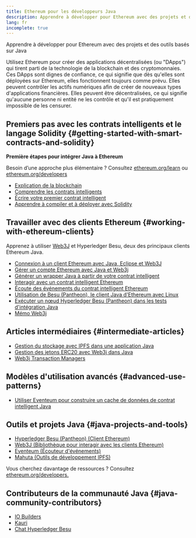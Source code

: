 ```yaml
---
title: Ethereum pour les développeurs Java
description: Apprendre à développer pour Ethereum avec des projets et des outils basés sur Java
lang: fr
incomplete: true
---
```


<FeaturedText>Apprendre à développer pour Ethereum avec des projets et des outils basés sur Java</FeaturedText>

Utilisez Ethereum pour créer des applications décentralisées (ou "DApps") qui tirent parti de la technologie de la blockchain et des cryptomonnaies. Ces DApps sont dignes de confiance, ce qui signifie que dès qu'elles sont déployées sur Ethereum, elles fonctionnent toujours comme prévu. Elles peuvent contrôler les actifs numériques afin de créer de nouveaux types d'applications financières. Elles peuvent être décentralisées, ce qui signifie qu'aucune personne ni entité ne les contrôle et qu'il est pratiquement impossible de les censurer.

## Premiers pas avec les contrats intelligents et le langage Solidity {#getting-started-with-smart-contracts-and-solidity}

**Première étapes pour intégrer Java à Ethereum**

Besoin d’une approche plus élémentaire ? Consultez [ethereum.org/learn](/learn/) ou [ethereum.org/developers](/developers/)

- [Explication de la blockchain](https://kauri.io/article/d55684513211466da7f8cc03987607d5/blockchain-explained)
- [Comprendre les contrats intelligents](https://kauri.io/article/e4f66c6079e74a4a9b532148d3158188/ethereum-101-part-5-the-smart-contract)
- [Écrire votre premier contrat intelligent](https://kauri.io/article/124b7db1d0cf4f47b414f8b13c9d66e2/remix-ide-your-first-smart-contract)
- [Apprendre à compiler et à déployer avec Solidity](https://kauri.io/article/973c5f54c4434bb1b0160cff8c695369/understanding-smart-contract-compilation-and-deployment)

## Travailler avec des clients Ethereum {#working-with-ethereum-clients}

Apprenez à utiliser [Web3J](https://github.com/web3j/web3j) et Hyperledger Besu, deux des principaux clients Ethereum Java.

- [Connexion à un client Ethereum avec Java, Eclipse et Web3J](https://kauri.io/article/b9eb647c47a546bc95693acc0be72546/connecting-to-an-ethereum-client-with-java-eclipse-and-web3j)
- [Gérer un compte Ethereum avec Java et Web3j](https://kauri.io/article/925d923e12c543da9a0a3e617be963b4/manage-an-ethereum-account-with-java-and-web3j)
- [Générer un wrapper Java à partir de votre contrat intelligent](https://kauri.io/article/84475132317d4d6a84a2c42eb9348e4b/generate-a-java-wrapper-from-your-smart-contract)
- [Interagir avec un contrat intelligent Ethereum](https://kauri.io/article/14dc434d11ef4ee18bf7d57f079e246e/interacting-with-an-ethereum-smart-contract-in-java)
- [Écoute des événements du contrat intelligent Ethereum](https://kauri.io/article/760f495423db42f988d17b8c145b0874/listening-for-ethereum-smart-contract-events-in-java)
- [Utilisation de Besu (Pantheon), le client Java d'Ethereum avec Linux](https://kauri.io/article/276dd27f1458443295eea58403fd6965/using-pantheon-the-java-ethereum-client-with-linux)
- [Exécuter un nœud Hyperledger Besu (Pantheon) dans les tests d'intégration Java](https://kauri.io/article/7dc3ecc391e54f7b8cbf4e5fa0caf780/running-a-pantheon-node-in-java-integration-tests)
- [Mémo Web3j](<https://kauri.io/web3j-cheat-sheet-(java-ethereum)/5dfa1ea941ac3d0001ce1d90/c>)

## Articles intermédiaires {#intermediate-articles}

- [Gestion du stockage avec IPFS dans une application Java](https://kauri.io/article/3e8494f4f56f48c4bb77f1f925c6d926/managing-storage-in-a-java-application-with-ipfs)
- [Gestion des jetons ERC20 avec Web3j dans Java](https://kauri.io/article/d13e911bbf624108b1d5718175a5e0a0/manage-erc20-tokens-in-java-with-web3j)
- [Web3j Transaction Managers](https://kauri.io/article/4cb780bb4d0846438d11885a25b6d7e7/web3j-transaction-managers)

## Modèles d'utilisation avancés {#advanced-use-patterns}

- [Utiliser Eventeum pour construire un cache de données de contrat intelligent Java](https://kauri.io/article/fe81ee9612eb4e5a9ab72790ef24283d/using-eventeum-to-build-a-java-smart-contract-data-cache)

## Outils et projets Java {#java-projects-and-tools}

- [Hyperledger Besu (Pantheon) (Client Ethereum)](https://docs.pantheon.pegasys.tech/en/stable/)
- [Web3J (Bibliothèque pour interagir avec les clients Ethereum)](https://github.com/web3j/web3j)
- [Eventeum (Écouteur d'événements)](https://github.com/ConsenSys/eventeum)
- [Mahuta (Outils de développement IPFS)](https://github.com/ConsenSys/mahuta)

Vous cherchez davantage de ressources ? Consultez [ethereum.org/developers.](/developers/)

## Contributeurs de la communauté Java {#java-community-contributors}

- [IO Builders](https://io.builders)
- [Kauri](https://kauri.io)
- [Chat Hyperledger Besu](https://chat.hyperledger.org/channel/besu)
